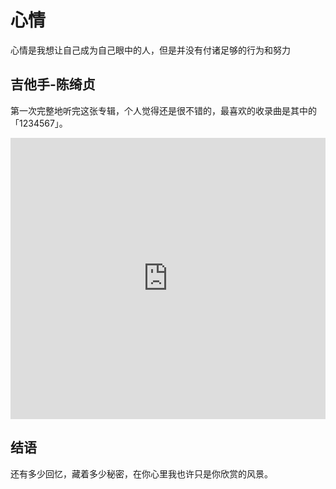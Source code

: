 # 心情
心情是我想让自己成为自己眼中的人，但是并没有付诸足够的行为和努力

## 吉他手-陈绮贞
第一次完整地听完这张专辑，个人觉得还是很不错的，最喜欢的收录曲是其中的「1234567」。

<iframe allow="autoplay *; encrypted-media *;" frameborder="0" height="450" style="width:100%;max-width:660px;overflow:hidden;background:transparent;" sandbox="allow-forms allow-popups allow-same-origin allow-scripts allow-storage-access-by-user-activation allow-top-navigation-by-user-activation" src="https://embed.music.apple.com/us/album/152197399"></iframe>

## 结语
还有多少回忆，藏着多少秘密，在你心里我也许只是你欣赏的风景。

